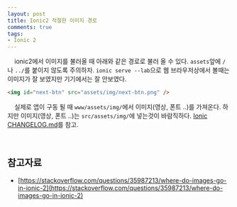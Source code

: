 ```yaml
---
layout: post
title: Ionic2 적절한 이미지 경로
comments: true
tags:
- Ionic 2
---
```


&nbsp;&nbsp;&nbsp; ionic2에서 이미지를 불러올 때 아래와 같은 경로로 불러 올 수 있다. `assets`앞에 `/`나 `../`를 붙이지 않도록 주의하자. `ionic serve --lab`으로 웹 브라우저상에서 볼때는 이미지가 잘 보였지만 기기에서는 잘 안보였다.

``` html
<img id="next-btn" src="assets/img/next-btn.png" />
```

&nbsp;&nbsp;&nbsp; 실제로 앱이 구동 될 때 `www/assets/img/`에서 이미지(영상, 폰트 ..)를 가져온다. 하지만 이미지(영상, 폰트 ..)는 `src/assets/img/`에 넣는것이 바람직하다. [Ionic CHANGELOG.md](https://github.com/ionic-team/ionic/blob/master/CHANGELOG.md#modifying-your-existing-project)를 참고.

<br>

## **참고자료**
* [https://stackoverflow.com/questions/35987213/where-do-images-go-in-ionic-2](https://stackoverflow.com/questions/35987213/where-do-images-go-in-ionic-2)

